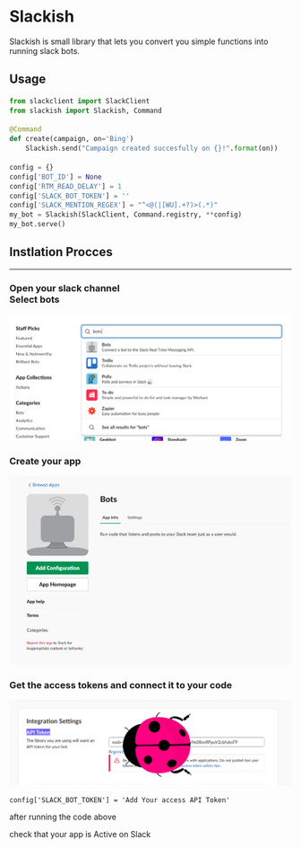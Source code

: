 Slackish
========
Slackish is small library that lets you convert you simple functions into running slack bots.


Usage
-----
```python
from slackclient import SlackClient
from slackish import Slackish, Command

@Command
def create(campaign, on='Bing')
    Slackish.send("Campaign created succesfully on {}!".format(on))

config = {}
config['BOT_ID'] = None
config['RTM_READ_DELAY'] = 1
config['SLACK_BOT_TOKEN'] = ''
config['SLACK_MENTION_REGEX'] = "^<@(|[WU].+?)>(.*)"
my_bot = Slackish(SlackClient, Command.registry, **config)
my_bot.serve()
```
<h2>Instlation Procces</h2>
<hr>
<h3> Open your slack channel 
<br>Select bots
</h3>
<img src="info/Selection_001.png">
<h3>Create your app</h3> 
<img src="info/Selection_002.png">

<h3>Get the access tokens and connect it to your code</h3> 
<img src="info/Selection_004.png">

```
config['SLACK_BOT_TOKEN'] = 'Add Your access API Token'
```

after running the code above

check that your app is Active on Slack 
